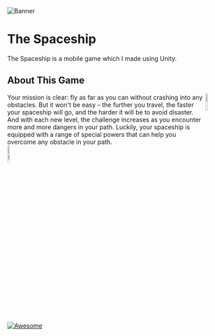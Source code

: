 <img src="The%20Spaceship/Assets/Images%20For%20Github/%C3%B6zellik%20grafi%C4%9Fi.png" alt="Banner">
<br/>

# The Spaceship
The Spaceship is a mobile game which I made using Unity.


## About This Game
<div>
<img src="https://github.com/emirhantuygun/The-Spaceship/blob/main/The%20Spaceship/Assets/Images%20For%20Github/iconrounded.png" style="height:10%;width:10%;" align="right" />
Your mission is clear: fly as far as you can without crashing into any obstacles. But it won't be easy – the further you travel, the faster your spaceship will go, and the harder it will be to avoid disaster. And with each new level, the challenge increases as you encounter more and more dangers in your path. Luckily, your spaceship is equipped with a range of special powers that can help you overcome any obstacle in your path.
</div>


<a href="https://play.google.com/store/apps/details?id=com.SchismStudios.TheSpaceship" target="_blank"> 
<img src="https://github.com/emirhantuygun/The-Spaceship/blob/main/The%20Spaceship/Assets/Images%20For%20Github/pngwing.com.png" style="height:10%; width:10%;" alt="Play Store"></img>
</a>

[![Awesome](https://github.com/emirhantuygun/The-Spaceship/blob/main/The%20Spaceship/Assets/Images%20For%20Github/pngwing.com.png)](https://play.google.com/store/apps/details?id=com.SchismStudios.TheSpaceship)

